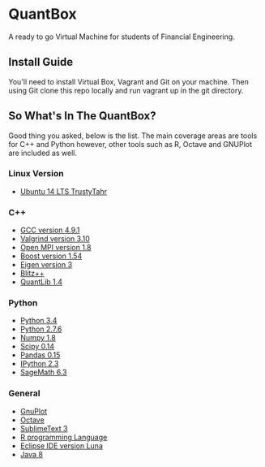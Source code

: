 # QuantBox

A ready to go Virtual Machine for students of Financial Engineering.

## Install Guide

You'll need to install Virtual Box, Vagrant and Git on your machine. Then using Git clone this repo locally and run vagrant up in the git directory.

## So What's In The QuantBox?

Good thing you asked, below is the list. The main coverage areas are tools for C++ and Python however, other tools such as R, Octave and GNUPlot are included as well.

### Linux Version
- [Ubuntu 14 LTS TrustyTahr](http://www.ubuntu.com/desktop/developers)

### C++
- [GCC version 4.9.1](https://gcc.gnu.org/)
- [Valgrind version 3.10](http://valgrind.org/)
- [Open MPI version 1.8](http://www.open-mpi.org/)
- [Boost version 1.54](http://www.boost.org/)
- [Eigen version 3](http://eigen.tuxfamily.org/)
- [Blitz++](http://blitz.sourceforge.net/)
- [QuantLib 1.4](http://quantlib.org/index.shtml)

### Python
- [Python 3.4](https://www.python.org/)
- [Python 2.7.6](https://www.python.org/)
- [Numpy 1.8](http://www.numpy.org/)
- [Scipy 0.14](http://www.scipy.org/index.html)
- [Pandas 0.15](http://pandas.pydata.org/)
- [IPython 2.3](http://ipython.org/)
- [SageMath 6.3](http://www.sagemath.org/)

### General
- [GnuPlot](http://www.gnuplot.info/)
- [Octave](https://www.gnu.org/software/octave/)
- [SublimeText 3](http://www.sublimetext.com/3)
- [R programming Language](http://www.r-project.org/)
- [Eclipse IDE version Luna](https://www.eclipse.org)
- [Java 8](https://www.oracle.com/java)

